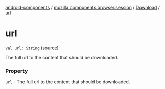 [android-components](../../index.md) / [mozilla.components.browser.session](../index.md) / [Download](index.md) / [url](./url.md)

# url

`val url: `[`String`](https://kotlinlang.org/api/latest/jvm/stdlib/kotlin/-string/index.html) [(source)](https://github.com/mozilla-mobile/android-components/blob/master/components/browser/session/src/main/java/mozilla/components/browser/session/Download.kt#L24)

The full url to the content that should be downloaded.

### Property

`url` - The full url to the content that should be downloaded.